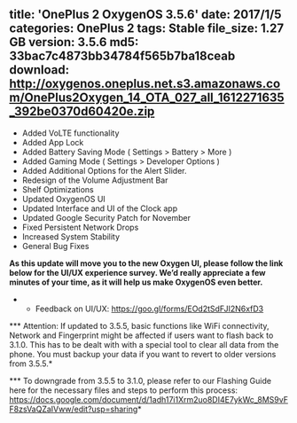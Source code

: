 title: 'OnePlus 2 OxygenOS 3.5.6'
date: 2017/1/5
categories: OnePlus 2
tags: Stable
file_size: 1.27 GB
version: 3.5.6
md5: 33bac7c4873bb34784f565b7ba18ceab
download: http://oxygenos.oneplus.net.s3.amazonaws.com/OnePlus2Oxygen_14_OTA_027_all_1612271635_392be0370d60420e.zip
---
* Added VoLTE functionality
* Added App Lock
* Added Battery Saving Mode ( Settings > Battery > More )
* Added Gaming Mode ( Settings > Developer Options )
* Added Additional Options for the Alert Slider.
* Redesign of the Volume Adjustment Bar
* Shelf Optimizations
* Updated OxygenOS UI
* Updated Interface and UI of the Clock app
* Updated Google Security Patch for November
* Fixed Persistent Network Drops 
* Increased System Stability
* General Bug Fixes


**As this update will move you to the new Oxygen UI,  please follow the link below for the UI/UX experience survey. We’d really appreciate a few minutes of your time, as it will help us make OxygenOS even better.**
* - Feedback on UI/UX: https://goo.gl/forms/EOd2tSdFJI2N6xfD3


*** Attention: If updated to 3.5.5, basic functions like WiFi connectivity, Network and Fingerprint might be affected if users want to flash back to 3.1.0. This has to be dealt with with a special tool to clear all data from the phone. You must backup your data if you want to revert to older versions from 3.5.5.*

*** To downgrade from 3.5.5 to 3.1.0, please refer to our Flashing Guide here for the necessary files and steps to perform this process: https://docs.google.com/document/d/1adh17i1Xrm2uo8DI4E7ykWc_8MS9vFF8zsVaQZaIVww/edit?usp=sharing*
